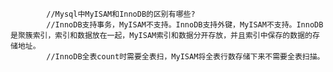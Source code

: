             //Mysql中MyISAM和InnoDB的区别有哪些?
            //InnoDB支持事务，MyISAM不支持。InnoDB支持外键，MyISAM不支持。InnoDB是聚簇索引，索引和数据放在一起，MyISAM索引和数据分开存放，并且索引中保存的数据的存储地址。
            //InnoDB全表count时需要全表扫，MyISAM将全表行数存储下来不需要全表扫描。

            

